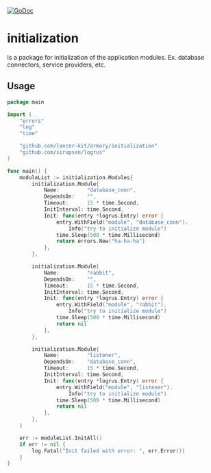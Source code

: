 [![GoDoc](https://godoc.org/github.com/lancer-kit/armory/initialization?status.png)](https://godoc.org/github.com/lancer-kit/armory/initialization)

# initialization

Is a package for initialization of the application modules. Ex. database connectors, service providers, etc.


## Usage

```go
package main

import (
	"errors"
	"log"
	"time"

	"github.com/lancer-kit/armory/initialization"
	"github.com/sirupsen/logrus"
)

func main() {
	moduleList := initialization.Modules{
		initialization.Module{
			Name:         "database_conn",
			DependsOn:    "",
			Timeout:      15 * time.Second,
			InitInterval: time.Second,
			Init: func(entry *logrus.Entry) error {
				entry.WithField("module", "database_conn").
					Info("try to initialize module")
				time.Sleep(500 * time.Millisecond)
				return errors.New("ha-ha-ha")
			},
		},

		initialization.Module{
			Name:         "rabbit",
			DependsOn:    "",
			Timeout:      15 * time.Second,
			InitInterval: time.Second,
			Init: func(entry *logrus.Entry) error {
				entry.WithField("module", "rabbit").
					Info("try to initialize module")
				time.Sleep(500 * time.Millisecond)
				return nil
			},
		},

		initialization.Module{
			Name:         "listener",
			DependsOn:    "database_conn",
			Timeout:      15 * time.Second,
			InitInterval: time.Second,
			Init: func(entry *logrus.Entry) error {
				entry.WithField("module", "listener").
					Info("try to initialize module")
				time.Sleep(500 * time.Millisecond)
				return nil
			},
		},
	}

	err := moduleList.InitAll()
	if err != nil {
		log.Fatal("Init failed with error: ", err.Error())
	}
}
```

